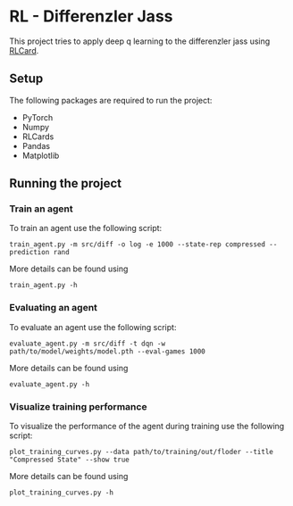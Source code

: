 # RL - Differenzler Jass
This project tries to apply deep q learning to the differenzler jass using [RLCard](https://github.com/datamllab/rlcard). 

## Setup
The following packages are required to run the project:
 - PyTorch
 - Numpy
 - RLCards
 - Pandas
 - Matplotlib

## Running the project
### Train an agent
To train an agent use the following script:
```console
train_agent.py -m src/diff -o log -e 1000 --state-rep compressed --prediction rand
```
More details can be found using
```console
train_agent.py -h
```

### Evaluating an agent
To evaluate an agent use the following script:
```console
evaluate_agent.py -m src/diff -t dqn -w path/to/model/weights/model.pth --eval-games 1000
```
More details can be found using
```console
evaluate_agent.py -h
```

### Visualize training performance
To visualize the performance of the agent during training use the following script:
```console
plot_training_curves.py --data path/to/training/out/floder --title "Compressed State" --show true
```
More details can be found using
```console
plot_training_curves.py -h
```

